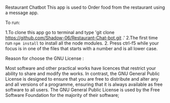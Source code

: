 Restaurant Chatbot 
This app is used to Order food from the restaurant using a message app.

To run:

1.To clone this app go to terminal and type 'git clone https://github.com/Shadow-06/Restaurant-Chat-bot.git .'
2.The first time run `npm install` to install all the node modules.
2. Press ctrl-f5 while your focus is in one of the files that starts with a number and is all lower case.

Reason for choose the GNU License :

Most software and other practical works have licences that restrict your ability to share and modify the works. In contrast, the GNU General Public License is designed to ensure that you are free to distribute and alter any and all versions of a programme, ensuring that it is always available as free software to all users. The GNU General Public License is used by the Free Software Foundation for the majority of their software; 
